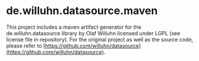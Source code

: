 # de.willuhn.datasource.maven

This project includes a maven artifact generator for the de.willuhn.datasource library by Olaf Willuhn licensed under LGPL (see license file in repository). For the original project as well as the source code, please refer to [https://github.com/willuhn/datasource](https://github.com/willuhn/datasource).